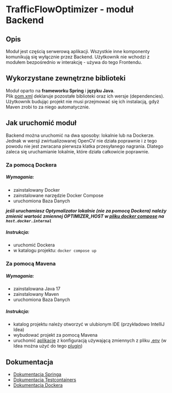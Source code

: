 # TrafficFlowOptimizer - moduł Backend

## Opis
Moduł jest częścią serwerową aplikacji.
Wszystkie inne komponenty komunikują się wyłącznie przez Backend.
Użytkownik nie wchodzi z modułem bezpośrednio w interakcję - używa do tego Frontendu.

## Wykorzystane zewnętrzne biblioteki
Moduł oparto na **frameworku Spring** i **języku Java**.\
Plik [pom.xml](pom.xml) deklaruje pozostałe biblioteki oraz ich wersje (dependencies). Użytkownik budując projekt nie musi przejmować się ich instalacją, gdyż Maven zrobi to za niego automatycznie.

## Jak uruchomić moduł

Backend można uruchomić na dwa sposoby: lokalnie lub na Dockerze.
Jednak w wersji zwirtualizowanej OpenCV nie działa poprawnie i z tego powodu nie jest zwracana pierwsza klatka przesyłanego nagrania.
Dlatego zaleca się uruchamianie lokalnie, które działa całkowicie poprawnie.

### Za pomocą Dockera

##### Wymagania:
* zainstalowany Docker
* zainstalowane narzędzie Docker Compose
* uruchomiona Baza Danych

***jeśli uruchamiasz Optymalizator lokalnie (nie za pomocą Dockera) należy zmienić wartość zmiennej OPTIMIZER_HOST w [pliku docker compose](docker-compose.yaml) na `host.docker.internal`***
##### Instrukcja:
* uruchomić Dockera
* w katalogu projektu: `docker compose up`

### Za pomocą Mavena

##### Wymagania:
* zainstalowana Java 17
* zainstalowany Maven
* uruchomiona Baza Danych

##### Instrukcja:
* katalog projektu należy otworzyć w ulubionym IDE (przykładowo IntelliJ Idea)
* wybudować projekt za pomocą Mavena
* uruchomić [aplikację](src/main/java/app/backend/BackendApplication.java) z konfiguracją używającą zmiennych z pliku [.env](.env) (w Idea można użyć do tego [plugin](https://plugins.jetbrains.com/plugin/7861-envfile)) 

## Dokumentacja

* [Dokumentacja Springa](https://docs.spring.io/spring-framework/reference/index.html)
* [Dokumentacja Testcontainers](https://java.testcontainers.org)
* [Dokumentacja Dockera](https://docs.docker.com)
